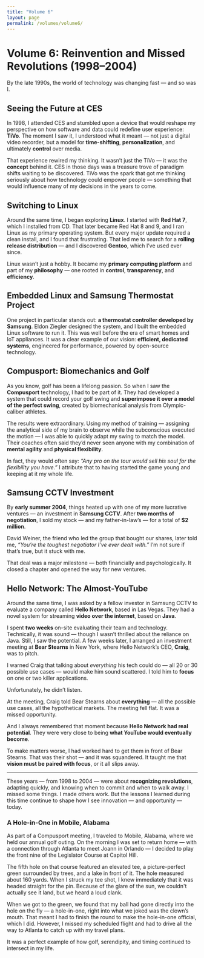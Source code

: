 ```yaml
---
title: "Volume 6"
layout: page
permalink: /volumes/volume6/
---
```

# Volume 6: Reinvention and Missed Revolutions (1998–2004)

By the late 1990s, the world of technology was changing fast — and so was I.

## Seeing the Future at CES

In 1998, I attended CES and stumbled upon a device that would reshape my perspective on how software and data could redefine user experience: **TiVo**. The moment I saw it, I understood what it meant — not just a digital video recorder, but a model for **time-shifting**, **personalization**, and ultimately **control** over media.

That experience rewired my thinking. It wasn’t just the TiVo — it was the **concept** behind it. CES in those days was a treasure trove of paradigm shifts waiting to be discovered. TiVo was the spark that got me thinking seriously about how technology could empower people — something that would influence many of my decisions in the years to come.

## Switching to Linux

Around the same time, I began exploring **Linux**. I started with **Red Hat 7**, which I installed from CD. That later became Red Hat 8 and 9, and I ran Linux as my primary operating system. But every major update required a clean install, and I found that frustrating. That led me to search for a **rolling release distribution** — and I discovered **Gentoo**, which I’ve used ever since.

Linux wasn’t just a hobby. It became my **primary computing platform** and part of my **philosophy** — one rooted in **control**, **transparency**, and **efficiency**.

## Embedded Linux and Samsung Thermostat Project

One project in particular stands out: **a thermostat controller developed by Samsung**. Eldon Ziegler designed the system, and I built the embedded Linux software to run it. This was well before the era of smart homes and IoT appliances. It was a clear example of our vision: **efficient, dedicated systems**, engineered for performance, powered by open-source technology.

## Compusport: Biomechanics and Golf

As you know, golf has been a lifelong passion. So when I saw the **Compusport** technology, I had to be part of it. They had developed a system that could record your golf swing and **superimpose it over a model of the perfect swing**, created by biomechanical analysis from Olympic-caliber athletes.

The results were extraordinary. Using my method of training — assigning the analytical side of my brain to observe while the subconscious executed the motion — I was able to quickly adapt my swing to match the model. Their coaches often said they’d never seen anyone with my combination of **mental agility** and **physical flexibility**.

In fact, they would often say: *“Any pro on the tour would sell his soul for the flexibility you have.”* I attribute that to having started the game young and keeping at it my whole life.

## Samsung CCTV Investment

By **early summer 2004**, things heated up with one of my more lucrative ventures — an investment in **Samsung CCTV**. After **two months of negotiation**, I sold my stock — and my father-in-law’s — for a total of **$2 million**.

David Weiner, the friend who led the group that bought our shares, later told me, *“You’re the toughest negotiator I’ve ever dealt with.”* I’m not sure if that’s true, but it stuck with me.

That deal was a major milestone — both financially and psychologically. It closed a chapter and opened the way for new ventures.

## Hello Network: The Almost-YouTube

Around the same time, I was asked by a fellow investor in Samsung CCTV to evaluate a company called **Hello Network**, based in Las Vegas. They had a novel system for streaming **video over the internet**, based on **Java**.

I spent **two weeks** on-site evaluating their team and technology. Technically, it was sound — though I wasn’t thrilled about the reliance on Java. Still, I saw the potential. A few weeks later, I arranged an investment meeting at **Bear Stearns** in New York, where Hello Network’s CEO, **Craig**, was to pitch.

I warned Craig that talking about *everything* his tech could do — all 20 or 30 possible use cases — would make him sound scattered. I told him to **focus** on one or two killer applications.

Unfortunately, he didn’t listen.

At the meeting, Craig told Bear Stearns about **everything** — all the possible use cases, all the hypothetical markets. The meeting fell flat. It was a missed opportunity.

And I always remembered that moment because **Hello Network had real potential**. They were very close to being **what YouTube would eventually become**.

To make matters worse, I had worked hard to get them in front of Bear Stearns. That was their shot — and it was squandered. It taught me that **vision must be paired with focus**, or it all slips away.

---

These years — from 1998 to 2004 — were about **recognizing revolutions**, adapting quickly, and knowing when to commit and when to walk away. I missed some things. I made others work. But the lessons I learned during this time continue to shape how I see innovation — and opportunity — today.

### A Hole-in-One in Mobile, Alabama

As part of a Compusport meeting, I traveled to Mobile, Alabama, where we held our annual golf outing. On the morning I was set to return home — with a connection through Atlanta to meet Joann in Orlando — I decided to play the front nine of the Legislator Course at Capitol Hill.

The fifth hole on that course featured an elevated tee, a picture-perfect green surrounded by trees, and a lake in front of it. The hole measured about 160 yards. When I struck my tee shot, I knew immediately that it was headed straight for the pin. Because of the glare of the sun, we couldn't actually see it land, but we heard a loud clank.

When we got to the green, we found that my ball had gone directly into the hole on the fly — a hole-in-one, right into what we joked was the clown’s mouth. That meant I had to finish the round to make the hole-in-one official, which I did. However, I missed my scheduled flight and had to drive all the way to Atlanta to catch up with my travel plans.

It was a perfect example of how golf, serendipity, and timing continued to intersect in my life.
